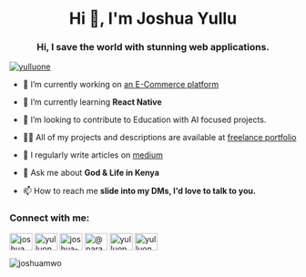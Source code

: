 <h1 align="center">Hi 👋, I'm Joshua Yullu</h1>
<h3 align="center">Hi, I save the world with stunning web applications.</h3>

<p align="left"> <a href="https://twitter.com/yulluone" target="blank"><img src="https://img.shields.io/twitter/follow/yulluone?logo=twitter&style=for-the-badge" alt="yulluone" /></a> </p>

- 🔭 I’m currently working on [an E-Commerce platform](https://qwmy.yulluco.com)

- 🌱 I’m currently learning **React Native**

- 👯 I’m looking to contribute to Education with AI focused projects.

- 👨‍💻 All of my projects and descriptions are available at [freelance portfolio]([https://yullu.me/](https://yullu.me/projects))

- 📝 I regularly write articles on [medium](https://medium.com/@paranoiddroid)

- 💬 Ask me about **God & Life in Kenya**

- 📫 How to reach me **slide into my DMs, I'd love to talk to you.**
  

<h3 align="left">Connect with me:</h3>
<p align="left">
<a href="https://dev.to/joshuamwo" target="blank"><img align="center" src="https://raw.githubusercontent.com/rahuldkjain/github-profile-readme-generator/master/src/images/icons/Social/devto.svg" alt="joshuamwo" height="30" width="40" /></a>
<a href="https://twitter.com/yulluone" target="blank"><img align="center" src="https://raw.githubusercontent.com/rahuldkjain/github-profile-readme-generator/master/src/images/icons/Social/twitter.svg" alt="yulluone" height="30" width="40" /></a>
<a href="https://linkedin.com/in/joshua-yullu-068042192" target="blank"><img align="center" src="https://raw.githubusercontent.com/rahuldkjain/github-profile-readme-generator/master/src/images/icons/Social/linked-in-alt.svg" alt="joshua-yullu-068042192" height="30" width="40" /></a>
<a href="https://medium.com/@paranoiddroid" target="blank"><img align="center" src="https://raw.githubusercontent.com/rahuldkjain/github-profile-readme-generator/master/src/images/icons/Social/medium.svg" alt="@paranoiddroid" height="30" width="40" /></a>
<a href="https://www.youtube.com/c/yulluonetech" target="blank"><img align="center" src="https://raw.githubusercontent.com/rahuldkjain/github-profile-readme-generator/master/src/images/icons/Social/youtube.svg" alt="yulluonetech" height="30" width="40" /></a>
<a href="https://www.leetcode.com/yulluone" target="blank"><img align="center" src="https://raw.githubusercontent.com/rahuldkjain/github-profile-readme-generator/master/src/images/icons/Social/leet-code.svg" alt="yulluone" height="30" width="40" /></a>
</p>

<p><img align="center" src="https://github-readme-stats.vercel.app/api/top-langs?username=joshuamwo&show_icons=true&locale=en&layout=compact" alt="joshuamwo" /></p>
